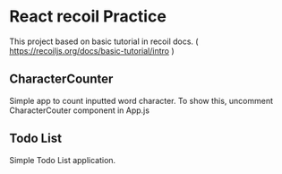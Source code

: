 # React recoil Practice

This project based on basic tutorial in recoil docs. ( https://recoiljs.org/docs/basic-tutorial/intro )

## CharacterCounter

Simple app to count inputted word character.
To show this, uncomment CharacterCouter component in App.js

## Todo List

Simple Todo List application.
